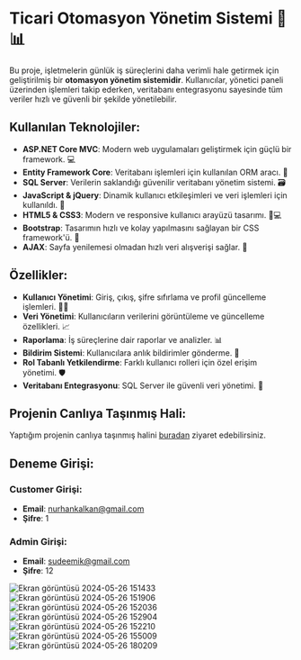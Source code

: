# Ticari Otomasyon Yönetim Sistemi 🚀📊

Bu proje, işletmelerin günlük iş süreçlerini daha verimli hale getirmek için geliştirilmiş bir **otomasyon yönetim sistemidir**. Kullanıcılar, yönetici paneli üzerinden işlemleri takip ederken, veritabanı entegrasyonu sayesinde tüm veriler hızlı ve güvenli bir şekilde yönetilebilir.

## Kullanılan Teknolojiler:

- **ASP.NET Core MVC**: Modern web uygulamaları geliştirmek için güçlü bir framework. 💻
- **Entity Framework Core**: Veritabanı işlemleri için kullanılan ORM aracı. 📂
- **SQL Server**: Verilerin saklandığı güvenilir veritabanı yönetim sistemi. 🗃️
- **JavaScript & jQuery**: Dinamik kullanıcı etkileşimleri ve veri işlemleri için kullanıldı. 🔄
- **HTML5 & CSS3**: Modern ve responsive kullanıcı arayüzü tasarımı. 📱💻
- **Bootstrap**: Tasarımın hızlı ve kolay yapılmasını sağlayan bir CSS framework'ü. 🎨
- **AJAX**: Sayfa yenilemesi olmadan hızlı veri alışverişi sağlar. 🔄

## Özellikler:

- **Kullanıcı Yönetimi**: Giriş, çıkış, şifre sıfırlama ve profil güncelleme işlemleri. 🔑👤
- **Veri Yönetimi**: Kullanıcıların verilerini görüntüleme ve güncelleme özellikleri. 📈
- **Raporlama**: İş süreçlerine dair raporlar ve analizler. 📊
- **Bildirim Sistemi**: Kullanıcılara anlık bildirimler gönderme. 📨
- **Rol Tabanlı Yetkilendirme**: Farklı kullanıcı rolleri için özel erişim yönetimi. 🛡️
- **Veritabanı Entegrasyonu**: SQL Server ile güvenli veri yönetimi. 🔐

## Projenin Canlıya Taşınmış Hali:

Yaptığım projenin canlıya taşınmış halini [buradan](https://sudila.com.tr/Login/Index/?ReturnUrl=%2fCategory%2fIndex) ziyaret edebilirsiniz.

## Deneme Girişi:

### Customer Girişi:
- **Email**: nurhankalkan@gmail.com  
- **Şifre**: 1

### Admin Girişi:
- **Email**: sudeemik@gmail.com  
- **Şifre**: 12

![Ekran görüntüsü 2024-05-26 151433](https://github.com/user-attachments/assets/7b187ac3-ca63-4be5-a5ce-847e4185da39)
![Ekran görüntüsü 2024-05-26 151906](https://github.com/user-attachments/assets/872d19d0-1f06-49df-bfc1-72a3c2200ff5)
![Ekran görüntüsü 2024-05-26 152036](https://github.com/user-attachments/assets/da82dd22-8df9-499b-88a9-1641f6cf9423)
![Ekran görüntüsü 2024-05-26 152904](https://github.com/user-attachments/assets/fe206633-8040-4546-ac29-32b0d6f7997b)
![Ekran görüntüsü 2024-05-26 152210](https://github.com/user-attachments/assets/d441d952-1bc8-4fb6-9a02-119d2cb4f778)
![Ekran görüntüsü 2024-05-26 155009](https://github.com/user-attachments/assets/029bbec1-cdad-4cc5-a6a8-c65d1da9a4b4)
![Ekran görüntüsü 2024-05-26 180209](https://github.com/user-attachments/assets/30e9a4d9-723f-439e-a0b1-af9ffcbc4d10)


